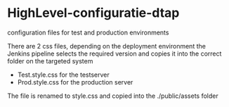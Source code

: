 # HighLevel-configuratie-dtap
configuration files for test and production environments

There are 2 css files, depending on the deployment environment the Jenkins pipeline selects the required version and copies it into the correct folder on the targeted system

- Test.style.css for the testserver
- Prod.style.css for the production server

The file is renamed to style.css and copied into the ./public/assets folder
